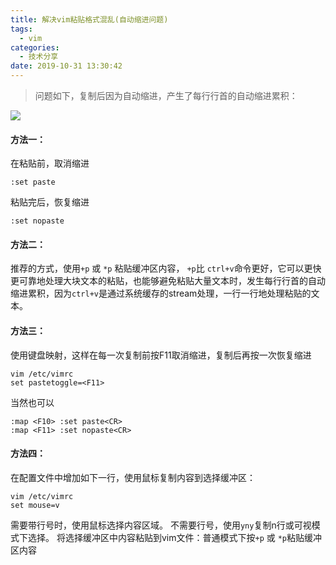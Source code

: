 ```yaml
---
title: 解决vim粘贴格式混乱(自动缩进问题)
tags:
  - vim
categories:
  - 技术分享
date: 2019-10-31 13:30:42
---
```


>  问题如下，复制后因为自动缩进，产生了每行行首的自动缩进累积：  

![]( http://q02nuv786.bkt.clouddn.com/vimpaste.png )

#### 方法一：

在粘贴前，取消缩进

```
:set paste
```

粘贴完后，恢复缩进

```
:set nopaste
```
<!-- more -->

#### 方法二：

推荐的方式，使用`+p` 或 `*p` 粘贴缓冲区内容， `+p`比 `ctrl+v`命令更好，它可以更快更可靠地处理大块文本的粘贴，也能够避免粘贴大量文本时，发生每行行首的自动缩进累积，因为`ctrl+v`是通过系统缓存的stream处理，一行一行地处理粘贴的文本。 

#### 方法三：

使用键盘映射，这样在每一次复制前按F11取消缩进，复制后再按一次恢复缩进

```
vim /etc/vimrc 
set pastetoggle=<F11>
```

当然也可以

```
:map <F10> :set paste<CR>
:map <F11> :set nopaste<CR>
```

#### 方法四：

在配置文件中增加如下一行，使用鼠标复制内容到选择缓冲区：
```
vim /etc/vimrc 
set mouse=v
```
需要带行号时，使用鼠标选择内容区域。
不需要行号，使用`yny`复制n行或可视模式下选择。
将选择缓冲区中内容粘贴到vim文件：普通模式下按`+p` 或 `*p`粘贴缓冲区内容




